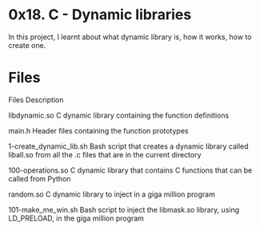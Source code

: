# 0x18. C - Dynamic libraries

In this project, I learnt about what dynamic library is, how it works, how to create one.



# Files

Files		Description

libdynamic.so	C dynamic library containing the function definitions

main.h		Header files containing the function prototypes

1-create_dynamic_lib.sh		Bash script that creates a dynamic library called liball.so from all the .c files that are in the current directory

100-operations.so	C dynamic library that contains C functions that can be called from Python

random.so	C dynamic library to inject in a giga million program

101-make_me_win.sh	Bash script to inject the libmask.so library, using LD_PRELOAD, in the giga million program
